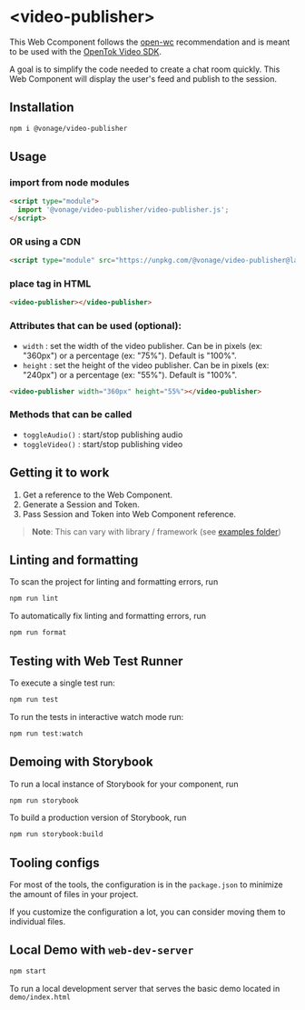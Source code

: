 # \<video-publisher>

This Web Ccomponent follows the [open-wc](https://github.com/open-wc/open-wc) recommendation and is meant to be used with the [OpenTok Video SDK](https://tokbox.com/developer/sdks/js/).

A goal is to simplify the code needed to create a chat room quickly. This Web Component will display the user's feed and publish to the session.

## Installation

```bash
npm i @vonage/video-publisher
```

## Usage

### import from node modules

```html
<script type="module">
  import '@vonage/video-publisher/video-publisher.js';
</script>
```

### OR using a CDN
```html
<script type="module" src="https://unpkg.com/@vonage/video-publisher@latest/dist/index.js?module"></script>

```

### place tag in HTML

```html
<video-publisher></video-publisher>
```

### Attributes that can be used (optional):

- `width` : set the width of the video publisher. Can be in pixels (ex: "360px") or a percentage (ex: "75%"). Default is "100%".
- `height` : set the height of the video publisher. Can be in pixels (ex: "240px") or a percentage (ex: "55%"). Default is "100%".

```html
<video-publisher width="360px" height="55%"></video-publisher>
```

### Methods that can be called

- `toggleAudio()` : start/stop publishing audio
- `toggleVideo()` : start/stop publishing video

## Getting it to work

1. Get a reference to the Web Component.
2. Generate a Session and Token.
3. Pass Session and Token into Web Component reference.

>**Note**: This can vary with library / framework (see [examples folder](../examples))

## Linting and formatting

To scan the project for linting and formatting errors, run

```bash
npm run lint
```

To automatically fix linting and formatting errors, run

```bash
npm run format
```

## Testing with Web Test Runner

To execute a single test run:

```bash
npm run test
```

To run the tests in interactive watch mode run:

```bash
npm run test:watch
```

## Demoing with Storybook

To run a local instance of Storybook for your component, run

```bash
npm run storybook
```

To build a production version of Storybook, run

```bash
npm run storybook:build
```


## Tooling configs

For most of the tools, the configuration is in the `package.json` to minimize the amount of files in your project.

If you customize the configuration a lot, you can consider moving them to individual files.

## Local Demo with `web-dev-server`

```bash
npm start
```

To run a local development server that serves the basic demo located in `demo/index.html`
